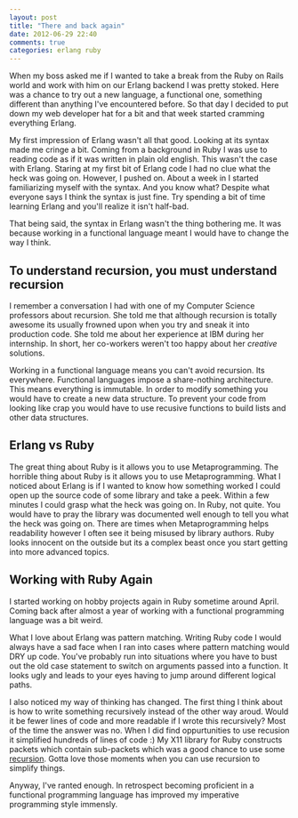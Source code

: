 ```yaml
---
layout: post
title: "There and back again"
date: 2012-06-29 22:40
comments: true
categories: erlang ruby
---
```


When my boss asked me if I wanted to take a break from the Ruby on Rails world and 
work with him on our Erlang backend I was pretty stoked. Here was a chance to try out a new
language, a functional one, something different than anything I've encountered before.
So that day I decided to put down my web developer hat for a bit and that week started cramming everything Erlang.

My first impression of Erlang wasn't all that good. Looking at its syntax made me cringe a bit. Coming from 
a background in Ruby I was use to reading code as if it was written in plain old english.
This wasn't the case with Erlang. Staring at my first bit of Erlang code I had no clue what the heck was going on.
However, I pushed on. About a week in I started familiarizing myself with the syntax. And you know what? 
Despite what everyone says I think the syntax is just fine. Try spending a bit of time learning Erlang
and you'll realize it isn't half-bad.

That being said, the syntax in Erlang wasn't the thing bothering me. It was because working in a functional language
meant I would have to change the way I think.

To understand recursion, you must understand recursion
------------------------------------------------------

I remember a conversation I had with one of my Computer Science professors about recursion. She told me
that although recursion is totally awesome its usually frowned upon when you try and sneak it into production code.
She told me about her experience at IBM during her internship. In short, her co-workers weren't too happy about her *creative* solutions.

Working in a functional language means you can't avoid recursion. Its everywhere. Functional languages
impose a share-nothing architecture. This means everything is immutable. In order to modify something you would have
to create a new data structure. To prevent your code from looking like crap you would have to use recusive functions to build lists and
other data structures.

Erlang vs Ruby
--------------

The great thing about Ruby is it allows you to use Metaprogramming. The horrible thing
about Ruby is it allows you to use Metaprogramming. What I noticed about Erlang is 
if I wanted to know how something worked I could open up the source code of some library
and take a peek. Within a few minutes I could grasp what the heck was going on. In Ruby, not quite.
You would have to pray the library was documented well enough to tell you what the heck was going on.
There are times when Metaprogramming helps readability however I often see it being misused by
library authors. Ruby looks innocent on the outside but its a complex beast once you start getting
into more advanced topics.

Working with Ruby Again
-----------------------

I started working on hobby projects again in Ruby sometime around April. 
Coming back after almost a year of working with a functional programming language was a bit weird. 

What I love about Erlang was pattern matching. Writing Ruby code I would always have
a sad face when I ran into cases where pattern matching would DRY up code. You've probably run into
situations where you have to bust out the old case statement to switch on arguments passed into a function.
It looks ugly and leads to your eyes having to jump around different logical paths.

I also noticed my way of thinking has changed. The first thing I think about is how
to write something recursively instead of the other way aroud. Would it be fewer lines of code
and more readable if I wrote this recursively? Most of the time the answer was no. When I did find
oppurtunities to use recusion it simplified hundreds of lines of code :) My X11 library for Ruby
constructs packets which contain sub-packets which was a good chance to use some [recursion](https://github.com/rramsden/ruby-x11/blob/master/lib/X11/form.rb).
Gotta love those moments when you can use recursion to simplify things.

Anyway, I've ranted enough. In retrospect becoming proficient in a functional programming language
has improved my imperative programming style immensly.




